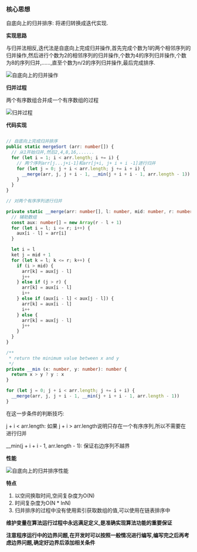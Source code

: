 ### 核心思想

自底向上的归并排序: 将递归转换成迭代实现.


**实现思路**

与归并法相反,迭代法是自底向上完成归并操作,首先完成个数为1的两个相邻序列的归并操作,然后进行个数为2的相邻序列的归并操作,个数为4的序列归并操作,个数为8的序列归并,......,直至个数为n/2的序列归并操作,最后完成排序.

![自底向上的归并操作](http://linyimin-blog.oss-cn-beijing.aliyuncs.com/cjlz8jn1r00012lkhcc30gs51.png)

**归并过程**

两个有序数组合并成一个有序数组的过程

![归并过程](http://linyimin-blog.oss-cn-beijing.aliyuncs.com/cjluzuf060001azkhltwdwanw.png)

**代码实现**

```typescript

// 自底向上完成归并排序
public static mergeSort (arr: number[]) {
  // 从1开始归并,然后2,4,8,16,......
  for (let i = 1; i < arr.length; i += i) {
    // 两个序列arr[j...j+i-1]和arr[j+i, j+ i + i -1]进行归并
    for (let j = 0; j + i < arr.length; j += i + i) {
      __merge(arr, j, j + i - 1, __min(j + i + i - 1, arr.length - 1))
    }
  }
}

// 对两个有序序列进行归并

private static __merge(arr: number[], l: number, mid: number, r: number) {
  // 辅助数组
  const aux: number[] = new Array(r - l + 1)
  for (let i = l; i <= r; i++) {
    aux[i - l] = arr[i]
  }

  let i = l
  ket j = mid + 1
  for (let k = l; k <= r; k++) {
    if (i > mid) {
      arr[k] = aux[j - l]
      j++
    } else if (j > r) {
      arr[k] = aux[i - l]
      i++
    } else if (aux[i - l] < aux[j - l]) {
      arr[k] = aux[i - l]
      i++
    } else {
      arr[k] = aux[j - l]
      j++
    }
  }
}

/**
 * return the minimum value between x and y
 */
private __min (x: number, y: number): number {
  return x > y ? y : x
}

```

```typescript
for (let j = 0; j + i < arr.length; j += i + i) {
  __merge(arr, j, j + i - 1, __min(j + i + i - 1, arr.length - 1))
}
```
在这一步条件的判断技巧:

j + i < arr.length: 如果 j + i > arr.length说明只存在一个有序序列,所以不需要在进行归并

__min(j + i + i - 1, arr.length - 1): 保证右边序列不越界


**性能**

![自底向上的归并排序性能](http://linyimin-blog.oss-cn-beijing.aliyuncs.com/cjlzac7c500022lkhzgdf61fr.png)

**特点**

1. 以空间换取时间,空间复杂度为O(N) 
2. 时间复杂度为O(N * lnN)
3. 归并排序的过程中没有使用索引获取数组的值,可以使用在链表排序中

**维护变量在算法运行过程中永远满足定义,是准确实现算法功能的重要保证**

**注意程序运行中的边界问题,在开发时可以按照一般情况进行编写,编写完之后再考虑边界问题,确定好边界后添加相关条件**
